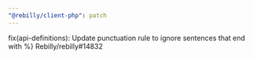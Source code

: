 ```yaml
---
"@rebilly/client-php": patch
---
```


fix(api-definitions): Update punctuation rule to ignore sentences that end with %} Rebilly/rebilly#14832
